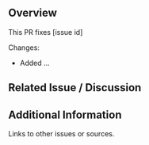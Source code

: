 ## Overview

This PR fixes [issue id]

Changes:

* Added ...

## Related Issue / Discussion

## Additional Information

Links to other issues or sources.
